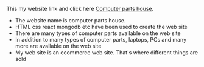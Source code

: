 

This my website link and click here [Computer parts house](https://ak-comput-parts-house.web.app/).

* The website name is  computer parts house.
* HTML css react  mongodb etc have been used to create the web site
* There are many types of computer parts available on the web site
* In addition to many types of computer parts, laptops, PCs and many more are available on the web site
* My web site is an ecommerce web site. That's where different things are sold
